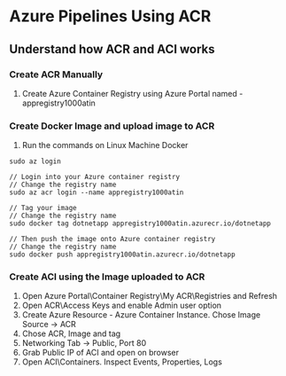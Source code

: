 # Azure Pipelines Using ACR

## Understand how ACR and ACI works
### Create  ACR Manually
1. Create Azure Container Registry using Azure Portal named - appregistry1000atin

### Create Docker Image and upload image to ACR
1. Run the commands on Linux Machine Docker
```
sudo az login

// Login into your Azure container registry
// Change the registry name
sudo az acr login --name appregistry1000atin

// Tag your image
// Change the registry name
sudo docker tag dotnetapp appregistry1000atin.azurecr.io/dotnetapp

// Then push the image onto Azure container registry
// Change the registry name
sudo docker push appregistry1000atin.azurecr.io/dotnetapp
```

### Create ACI using the Image uploaded to ACR
1. Open Azure Portal\Container Registry\My ACR\Registries and Refresh
1. Open ACR\Access Keys and enable Admin user option
1. Create Azure Resource - Azure Container Instance. Chose Image Source -> ACR
1. Chose ACR, Image and tag
1. Networking Tab -> Public, Port 80
1. Grab Public IP of ACI and open on browser
1. Open ACI\Containers. Inspect Events, Properties, Logs
